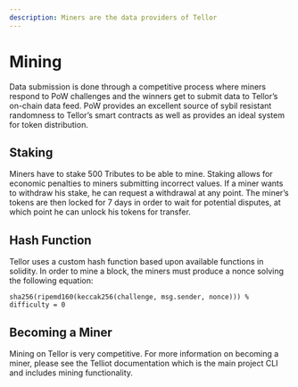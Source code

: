 ```yaml
---
description: Miners are the data providers of Tellor
---
```


# Mining

Data submission is done through a competitive process where miners respond to PoW challenges and the winners get to submit data to Tellor’s on-chain data feed. PoW provides an excellent source of sybil resistant randomness to Tellor’s smart contracts as well as provides an ideal system for token distribution.

## Staking

Miners have to stake 500 Tributes to be able to mine. Staking allows for economic penalties to miners submitting incorrect values. If a miner wants to withdraw his stake, he can request a withdrawal at any point. The miner’s tokens are then locked for 7 days in order to wait for potential disputes, at which point he can unlock his tokens for transfer.

## Hash Function

Tellor uses a custom hash function based upon available functions in solidity. In order to mine a block, the miners must produce a nonce solving the following equation:

`sha256(ripemd160(keccak256(challenge, msg.sender, nonce))) % difficulty = 0`

## Becoming a Miner

Mining on Tellor is very competitive. For more information on becoming a miner, please see the Telliot documentation which is the main project CLI and includes mining functionality.

